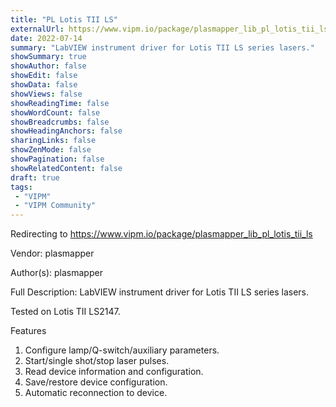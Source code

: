 ```yaml
---
title: "PL Lotis TII LS"
externalUrl: https://www.vipm.io/package/plasmapper_lib_pl_lotis_tii_ls
date: 2022-07-14
summary: "LabVIEW instrument driver for Lotis TII LS series lasers."
showSummary: true
showAuthor: false
showEdit: false
showData: false
showViews: false
showReadingTime: false
showWordCount: false
showBreadcrumbs: false
showHeadingAnchors: false
sharingLinks: false
showZenMode: false
showPagination: false
showRelatedContent: false
draft: true
tags:
 - "VIPM"
 - "VIPM Community"
---
```


Redirecting to https://www.vipm.io/package/plasmapper_lib_pl_lotis_tii_ls

Vendor: plasmapper

Author(s): plasmapper
 
Full Description:
LabVIEW instrument driver for Lotis TII LS series lasers.

Tested on Lotis TII LS2147.

Features
1. Configure lamp/Q-switch/auxiliary parameters.
2. Start/single shot/stop laser pulses.
3. Read device information and configuration.
4. Save/restore device configuration.
5. Automatic reconnection to device.